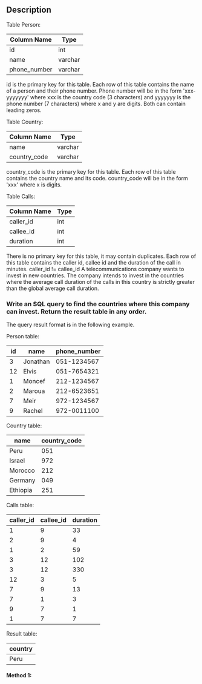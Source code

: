 ## Description

Table Person:

| Column Name  | Type    |
| ------------ | ------- |
| id           | int     |
| name         | varchar |
| phone_number | varchar |

id is the primary key for this table.
Each row of this table contains the name of a person and their phone number.
Phone number will be in the form 'xxx-yyyyyyy' where xxx is the country code (3 characters) and yyyyyyy is the phone number (7 characters) where x and y are digits. Both can contain leading zeros.

Table Country:

| Column Name  | Type    |
| ------------ | ------- |
| name         | varchar |
| country_code | varchar |

country_code is the primary key for this table.
Each row of this table contains the country name and its code. country_code will be in the form 'xxx' where x is digits.

Table Calls:

| Column Name | Type |
| ----------- | ---- |
| caller_id   | int  |
| callee_id   | int  |
| duration    | int  |

There is no primary key for this table, it may contain duplicates.
Each row of this table contains the caller id, callee id and the duration of the call in minutes. caller_id != callee_id
A telecommunications company wants to invest in new countries. The company intends to invest in the countries where the average call duration of the calls in this country is strictly greater than the global average call duration.

### Write an SQL query to find the countries where this company can invest. Return the result table in any order.

The query result format is in the following example.

Person table:

| id  | name     | phone_number |
| --- | -------- | ------------ |
| 3   | Jonathan | 051-1234567  |
| 12  | Elvis    | 051-7654321  |
| 1   | Moncef   | 212-1234567  |
| 2   | Maroua   | 212-6523651  |
| 7   | Meir     | 972-1234567  |
| 9   | Rachel   | 972-0011100  |

Country table:

| name     | country_code |
| -------- | ------------ |
| Peru     | 051          |
| Israel   | 972          |
| Morocco  | 212          |
| Germany  | 049          |
| Ethiopia | 251          |

Calls table:

| caller_id | callee_id | duration |
| --------- | --------- | -------- |
| 1         | 9         | 33       |
| 2         | 9         | 4        |
| 1         | 2         | 59       |
| 3         | 12        | 102      |
| 3         | 12        | 330      |
| 12        | 3         | 5        |
| 7         | 9         | 13       |
| 7         | 1         | 3        |
| 9         | 7         | 1        |
| 1         | 7         | 7        |

Result table:

| country |
| ------- |
| Peru    |

#### Method 1:

```sql

```
